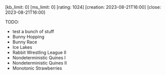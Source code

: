 [kb_limit: 0]
[ms_limit: 0]
[rating: 1024]
[creation: 2023-08-21T16:00]
[close:    2023-08-21T16:00]

TODO:
- test a bunch of stuff
- Bunny Hopping
- Bunny Race
- Ice Lakes
- Rabbit Wrestling League II
- Nondeterministic Quines I 
- Nondeterministic Quines II
- Monotonic Strawberries
